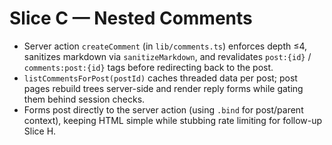 # Slice C — Nested Comments

- Server action `createComment` (in `lib/comments.ts`) enforces depth ≤4, sanitizes markdown via `sanitizeMarkdown`, and revalidates `post:{id}` / `comments:post:{id}` tags before redirecting back to the post.
- `listCommentsForPost(postId)` caches threaded data per post; post pages rebuild trees server-side and render reply forms while gating them behind session checks.
- Forms post directly to the server action (using `.bind` for post/parent context), keeping HTML simple while stubbing rate limiting for follow-up Slice H.

